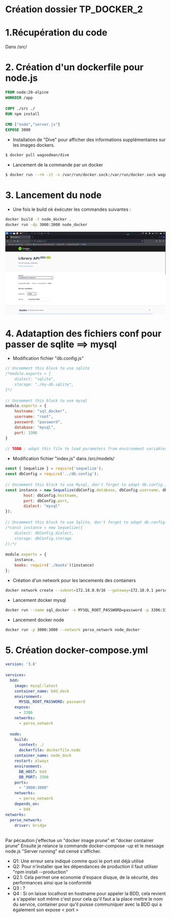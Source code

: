 # Création dossier TP_DOCKER_2
# 1.Récupération du code
Dans /src/

# 2. Création d'un dockerfile pour node.js

```dockerfile
FROM node:20-alpine
WORKDIR /app

COPY ./src ./
RUN npm install

CMD ["node","server.js"]
EXPOSE 3000
```
- Installation de "Dive" pour afficher des informations supplémentaires sur les images dockers.
```bash
$ docker pull wagoodman/dive   
```
- Lancement de la commande par un docker
```bash
$ docker run --rm -it -v /var/run/docker.sock:/var/run/docker.sock wagoodman/dive:latest node_docker
```
# 3. Lancement du node
- Une fois le build ok éxécuter les commandes suivantes :
```bash
docker build -t node_docker .
docker run -dp 3000:3000 node_docker
```
![node](./node.png)

# 4. Adataption des fichiers conf pour passer de sqlite ==> mysql
- Modification fichier "db.config.js"
```js
// Uncomment this block to use sqlite
/*module.exports = {
    dialect: "sqlite",
    storage: "./my-db.sqlite",
}*/

// Uncomment this block to use mysql
module.exports = {
    hostname: "sql_docker",
    username: "root",
    password: "password",
    database: "mysql",
    port: 3306
}

// TODO : adapt this file to load parameters from environment variables (process.env.VARIABLE_NAME)
```
- Modification fichier "index.js" dans /src/models/
```js
const { Sequelize } = require('sequelize');
const dbConfig = require('../db.config');

// Uncomment this block to use Mysql, don't forget to adapt db.config.js
const instance = new Sequelize(dbConfig.database, dbConfig.username, dbConfig.password, {
        host: dbConfig.hostname,
        port: dbConfig.port,
        dialect: "mysql"
});

// Uncomment this block to use Sqlite, don't forget to adapt db.config.js
/*const instance = new Sequelize({
    dialect: dbConfig.dialect,
    storage: dbConfig.storage
});*/

module.exports = {
    instance,
    books: require('./books')(instance)
};
```
- Création d'un network pour les lancements des containers
```bash
docker network create --subnet=172.18.0.0/16 --gateway=172.18.0.1 perso_network
```
- Lancement docker mysql
```bash
docker run --name sql_docker -e MYSQL_ROOT_PASSWORD=password -p 3306:3306 --network perso_network -d mysql:latest
```
- Lancement docker node
```bash
docker run -p 3000:3000 --network perso_network node_docker
```

# 5. Création docker-compose.yml

```yml
version: '3.8'

services:
  bdd:
    image: mysql:latest
    container_name: bdd_dock
    environment:
      MYSQL_ROOT_PASSWORD: password
    expose:
      - 3306
    networks:
      - perso_network

  node:
    build:
      context: ./
      dockerfile: dockerfile.node
    container_name: node_dock
    restart: always
    environment:
      DB_HOST: bdd
      DB_PORT: 3306
    ports:
      - "3000:3000"
    networks:
      - perso_network
    depends_on:
      - bdd
networks:
  perso_network:
    driver: bridge
                 
```
Par pécaution j'effectue un "docker image prune" et "docker container prune"
Ensuite je relance la commande docker-compose -up et le message node.js "Server running" est censé s'afficher.


- Q1: Une erreur sera indiqué comme quoi le port est déjà utilisé
- Q2: Pour n'installer que les dépendances de production il faut utiliser "npm install --production"
- Q2.1: Cela permet une economie d'espace disque, de la sécurité, des performances ainsi que la conformité
- Q3 : ?
- Q4 : Si on laisse localhost en hostname pour appeler la BDD, cela revient a s'appeler soit même c'est pour cela qu'il faut a la place mettre le nom du service, container pour qu'il puisse communiquer avec la BDD qui a également son expose < port > 
